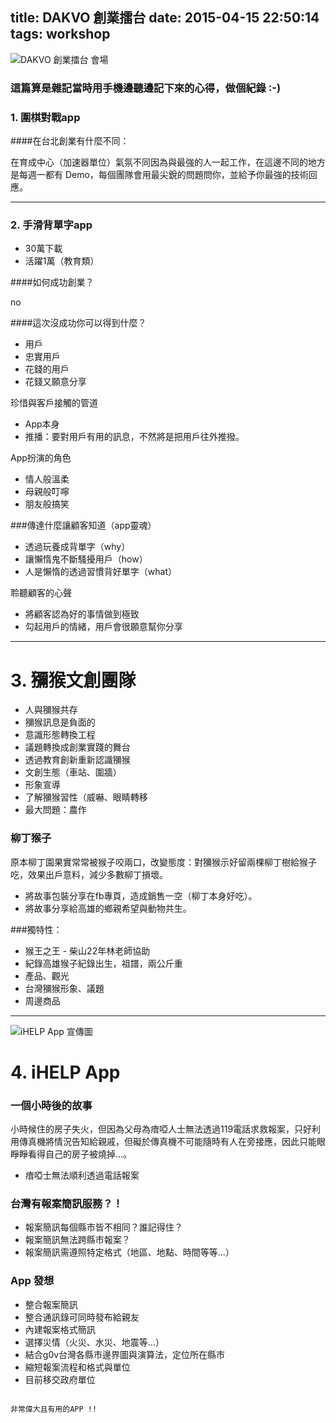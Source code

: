 title: DAKVO 創業擂台
date: 2015-04-15 22:50:14
tags: workshop
---

![DAKVO 創業擂台 會場](https://googledrive.com/host/0B4fEFbbW93y5UkUyUWJYQTlGaTg)

<!--more-->

### 這篇算是雜記當時用手機邊聽邊記下來的心得，做個紀錄 :-)

### 1. 圍棋對戰app

####在台北創業有什麼不同：

在育成中心（加速器單位）氣氛不同因為與最強的人一起工作，在這邊不同的地方是每週一都有 Demo，每個團隊會用最尖銳的問題問你，並給予你最強的技術回應。

---------------------------------------

### 2. 手滑背單字app
* 30萬下載
* 活躍1萬（教育類）

####如何成功創業？

no

####這次沒成功你可以得到什麼？
* 用戶
* 忠實用戶
* 花錢的用戶
* 花錢又願意分享

珍惜與客戶接觸的管道

* App本身
* 推播：要對用戶有用的訊息，不然將是把用戶往外推撥。

App扮演的角色

* 情人般溫柔
* 母親般叮嚀
* 朋友般搞笑

###傳達什麼讓顧客知道（app靈魂）

* 透過玩養成背單字（why）
* 讓懶惰鬼不斷騷擾用戶（how）
* 人是懶惰的透過習慣背好單字（what）

聆聽顧客的心聲

* 將顧客認為好的事情做到極致
* 勾起用戶的情緒，用戶會很願意幫你分享

------

# 3. 獼猴文創團隊

* 人與獼猴共存
* 獼猴訊息是負面的
* 意識形態轉換工程
* 議題轉換成創業實踐的舞台
* 透過教育創新重新認識獼猴
* 文創生態（車站、圍牆）
* 形象宣導
* 了解獼猴習性（威嚇、眼睛轉移
* 最大問題：農作

### 柳丁猴子

原本柳丁園果實常常被猴子咬兩口，改變態度：對獼猴示好留兩棵柳丁樹給猴子吃，效果出戶意料，減少多數柳丁損壞。

* 將故事包裝分享在fb專頁，造成銷售一空（柳丁本身好吃）。
* 將故事分享給高雄的鄉親希望與動物共生。

###獨特性：

* 猴王之王 - 柴山22年林老師協助
* 紀錄高雄猴子紀錄出生，祖譜，兩公斤重
* 產品、觀光
* 台灣獼猴形象、議題
* 周邊商品

----


![iHELP App 宣傳圖](https://googledrive.com/host/0B4fEFbbW93y5YlBCYUphakQ5UEE)

# 4. iHELP App

### 一個小時後的故事

小時候住的房子失火，但因為父母為瘖啞人士無法透過119電話求救報案，只好利用傳真機將情況告知給親戚，但礙於傳真機不可能隨時有人在旁接應，因此只能眼睜睜看得自己的房子被燒掉...。

* 瘖啞士無法順利透過電話報案

### 台灣有報案簡訊服務？！

* 報案簡訊每個縣市皆不相同？誰記得住？
* 報案簡訊無法跨縣市報案？
* 報案簡訊需遵照特定格式（地區、地點、時間等等...）

### App 發想

* 整合報案簡訊
* 整合通訊錄可同時發布給親友
* 內建報案格式簡訊
* 選擇災情（火災、水災、地震等...）
* 結合g0v台灣各縣市邊界圖與演算法，定位所在縣市
* 縮短報案流程和格式與單位
* 目前移交政府單位

```

非常偉大且有用的APP !!

```